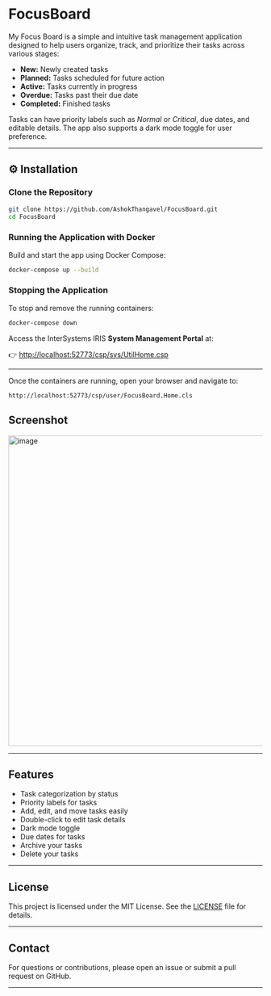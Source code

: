 # FocusBoard
My Focus Board is a simple and intuitive task management application designed to help users organize, track, and prioritize their tasks across various stages:
- **New:** Newly created tasks
- **Planned:** Tasks scheduled for future action
- **Active:** Tasks currently in progress
- **Overdue:** Tasks past their due date
- **Completed:** Finished tasks

Tasks can have priority labels such as *Normal* or *Critical*, due dates, and editable details. The app also supports a dark mode toggle for user preference.

---

## ⚙️ Installation

### Clone the Repository
```bash
git clone https://github.com/AshokThangavel/FocusBoard.git
cd FocusBoard
````

### Running the Application with Docker

Build and start the app using Docker Compose:

```bash
docker-compose up --build
```

### Stopping the Application

To stop and remove the running containers:

```bash
docker-compose down
```
Access the InterSystems IRIS **System Management Portal** at:

👉 [http://localhost:52773/csp/sys/UtilHome.csp](http://localhost:52773/csp/sys/UtilHome.csp)

---

Once the containers are running, open your browser and navigate to:

```
http://localhost:52773/csp/user/FocusBoard.Home.cls
```
## Screenshot
<img width="1645" height="615" alt="image" src="https://github.com/user-attachments/assets/51210720-cb19-4dc1-8044-60735bc47448" />


---

## Features
- Task categorization by status
- Priority labels for tasks
- Add, edit, and move tasks easily
- Double-click to edit task details
- Dark mode toggle
- Due dates for tasks
- Archive your tasks
- Delete your tasks

---

## License

This project is licensed under the MIT License. See the [LICENSE](LICENSE) file for details.

---

## Contact

For questions or contributions, please open an issue or submit a pull request on GitHub.

---

